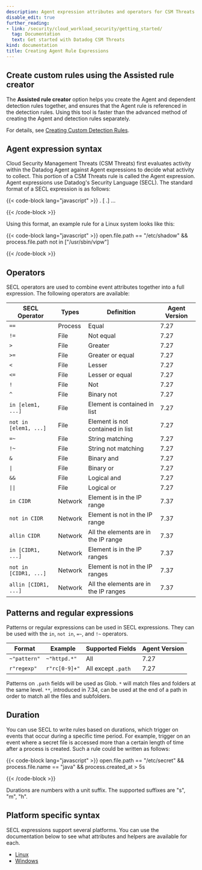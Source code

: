 ```yaml
---
description: Agent expression attributes and operators for CSM Threats Rules
disable_edit: true
further_reading:
- link: /security/cloud_workload_security/getting_started/
  tag: Documentation
  text: Get started with Datadog CSM Threats
kind: documentation
title: Creating Agent Rule Expressions
---
```

<!--  SOURCED FROM https://github.com/DataDog/datadog-agent -->


## Create custom rules using the Assisted rule creator

The **Assisted rule creator** option helps you create the Agent and dependent detection rules together, and ensures that the Agent rule is referenced in the detection rules. Using this tool is faster than the advanced method of creating the Agent and detection rules separately.

For details, see [Creating Custom Detection Rules][1].

## Agent expression syntax
Cloud Security Management Threats (CSM Threats) first evaluates activity within the Datadog Agent against Agent expressions to decide what activity to collect. This portion of a CSM Threats rule is called the Agent expression. Agent expressions use Datadog's Security Language (SECL). The standard format of a SECL expression is as follows:

{{< code-block lang="javascript" >}}
<event-type>.<event-attribute> <operator> <value> [<operator> <event-type>.<event-attribute>] ...

{{< /code-block >}}

Using this format, an example rule for a Linux system looks like this:

{{< code-block lang="javascript" >}}
open.file.path == "/etc/shadow" && process.file.path not in ["/usr/sbin/vipw"]

{{< /code-block >}}

## Operators
SECL operators are used to combine event attributes together into a full expression. The following operators are available:

| SECL Operator         | Types            |  Definition                              | Agent Version |
|-----------------------|------------------|------------------------------------------|---------------|
| `==`                  | Process          | Equal                                    | 7.27          |
| `!=`                  | File             | Not equal                                | 7.27          |
| `>`                   | File             | Greater                                  | 7.27          |
| `>=`                  | File             | Greater or equal                         | 7.27          |
| `<`                   | File             | Lesser                                   | 7.27          |
| `<=`                  | File             | Lesser or equal                          | 7.27          |
| `!`                   | File             | Not                                      | 7.27          |
| `^`                   | File             | Binary not                               | 7.27          |
| `in [elem1, ...]`     | File             | Element is contained in list             | 7.27          |
| `not in [elem1, ...]` | File             | Element is not contained in list         | 7.27          |
| `=~`                  | File             | String matching                          | 7.27          |
| `!~`                  | File             | String not matching                      | 7.27          |
| `&`                   | File             | Binary and                               | 7.27          |
| `\|`                  | File             | Binary or                                | 7.27          |
| `&&`                  | File             | Logical and                              | 7.27          |
| `\|\|`                | File             | Logical or                               | 7.27          |
| `in CIDR`             | Network          | Element is in the IP range               | 7.37          |
| `not in CIDR`         | Network          | Element is not in the IP range           | 7.37          |
| `allin CIDR`          | Network          | All the elements are in the IP range     | 7.37          |
| `in [CIDR1, ...]`     | Network          | Element is in the IP ranges              | 7.37          |
| `not in [CIDR1, ...]` | Network          | Element is not in the IP ranges          | 7.37          |
| `allin [CIDR1, ...]`  | Network          | All the elements are in the IP ranges    | 7.37          |

## Patterns and regular expressions
Patterns or regular expressions can be used in SECL expressions. They can be used with the `in`, `not in`, `=~`, and `!~` operators.

| Format           |  Example             | Supported Fields   | Agent Version |
|------------------|----------------------|--------------------|---------------|
| `~"pattern"`     | `~"httpd.*"`         | All                | 7.27          |
| `r"regexp"`      | `r"rc[0-9]+"`        | All except `.path` | 7.27          |

Patterns on `.path` fields will be used as Glob. `*` will match files and folders at the same level. `**`, introduced in 7.34, can be used at the end of a path in order to match all the files and subfolders.

## Duration
You can use SECL to write rules based on durations, which trigger on events that occur during a specific time period. For example, trigger on an event where a secret file is accessed more than a certain length of time after a process is created.
Such a rule could be written as follows:

{{< code-block lang="javascript" >}}
open.file.path == "/etc/secret" && process.file.name == "java" && process.created_at > 5s

{{< /code-block >}}

Durations are numbers with a unit suffix. The supported suffixes are "s", "m", "h".

## Platform specific syntax

SECL expressions support several platforms. You can use the documentation below to see what attributes and helpers are available for each.

* [Linux][2]
* [Windows][3]

[1]: /security/threats/workload_security_rules/custom_rules
[2]: /security/threats/linux_expressions
[3]: /security/threats/windows_expressions
